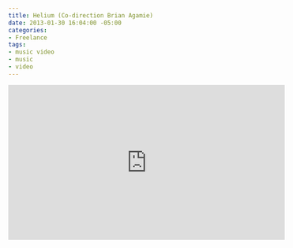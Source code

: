 ```yaml
---
title: Helium (Co-direction Brian Agamie)
date: 2013-01-30 16:04:00 -05:00
categories:
- Freelance
tags:
- music video
- music
- video
---
```


<div class="video-standard">
<iframe width="560" height="315" src="https://www.youtube.com/embed/zvxWiLzZdGU?rel=0&amp;controls=0&amp;showinfo=0" frameborder="0" allow="autoplay; encrypted-media" allowfullscreen allow="autoplay" background="1"></iframe>
</div>
